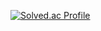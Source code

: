
[![Solved.ac Profile](http://mazassumnida.wtf/api/v2/generate_badge?boj=hazing120)](https://solved.ac/hazing120/)

